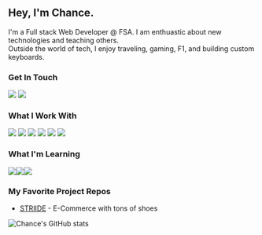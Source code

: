 ## Hey, I'm Chance.
I'm a Full stack Web Developer @ FSA. I am enthuastic about new technologies and teaching others.  
Outside the world of tech, I enjoy traveling, gaming, F1, and building custom keyboards.

### Get In Touch
<a href="mailto:cshemerda@gmail.com"><img src="https://img.shields.io/badge/Gmail-D14836?style=for-the-badge&logo=gmail&logoColor=white"></a> <a href="https://www.linkedin.com/in/cshemerda"><img src="https://img.shields.io/badge/LinkedIn-0077B5?style=for-the-badge&logo=linkedin&logoColor=white"></a>
### What I Work With
<img src="https://img.shields.io/badge/JavaScript-F7DF1E?style=for-the-badge&logo=javascript&logoColor=black"> <img src="https://img.shields.io/badge/Node.js-43853D?style=for-the-badge&logo=node.js&logoColor=white"> <img src="https://img.shields.io/badge/HTML5-E34F26?style=for-the-badge&logo=html5&logoColor=white"> <img src="https://img.shields.io/badge/CSS3-1572B6?style=for-the-badge&logo=css3&logoColor=white"> <img src="https://img.shields.io/badge/React-20232A?style=for-the-badge&logo=react&logoColor=61DAFB"> <img src="https://img.shields.io/badge/postgres-%23316192.svg?style=for-the-badge&logo=postgresql&logoColor=white">
### What I'm Learning
<img src="https://img.shields.io/badge/Next-black?style=for-the-badge&logo=next.js&logoColor=white"><img src="https://img.shields.io/badge/tailwindcss-%2338B2AC.svg?style=for-the-badge&logo=tailwind-css&logoColor=white"><img src="https://img.shields.io/badge/threejs-black?style=for-the-badge&logo=three.js&logoColor=white">
### My Favorite Project Repos
* <a href="https://github.com/2212-tyrannosuarus/grace-shopper">STRIIDE</a> - E-Commerce with tons of shoes

![Chance's GitHub stats](https://github-readme-stats.vercel.app/api?username=cshemerda&show_icons=true&theme=dark)
